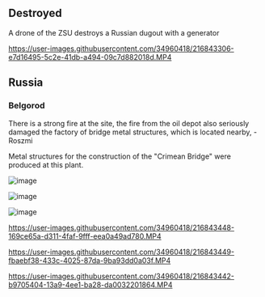 ## Destroyed

A drone of the ZSU destroys a Russian dugout with a generator

https://user-images.githubusercontent.com/34960418/216843306-e7d16495-5c2e-41db-a494-09c7d882018d.MP4


## Russia

### Belgorod

There is a strong fire at the site, the fire from the oil depot also seriously damaged the factory of bridge metal structures, which is located nearby, - Roszmi

Metal structures for the construction of the "Crimean Bridge" were produced at this plant.

![image](https://user-images.githubusercontent.com/34960418/216843412-7fc988b2-3dda-4282-98c3-dee21eeac657.png)

![image](https://user-images.githubusercontent.com/34960418/216843417-6b1d33d1-957f-402d-b786-01fa2aa2ea75.png)

![image](https://user-images.githubusercontent.com/34960418/216843421-b5250434-0212-42d4-b3e8-6a4720ac4038.png)

https://user-images.githubusercontent.com/34960418/216843448-169ce65a-d311-4faf-9fff-eea0a49ad780.MP4

https://user-images.githubusercontent.com/34960418/216843449-fbaebf38-433c-4025-87da-9ba93dd0a03f.MP4

https://user-images.githubusercontent.com/34960418/216843442-b9705404-13a9-4ee1-ba28-da0032201864.MP4


